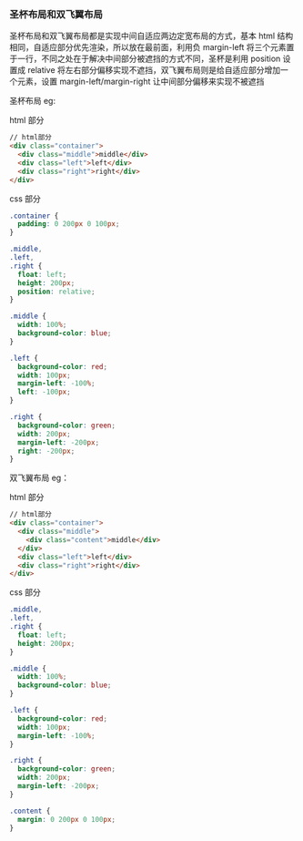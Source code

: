 ### 圣杯布局和双飞翼布局

圣杯布局和双飞翼布局都是实现中间自适应两边定宽布局的方式，基本 html 结构相同，自适应部分优先渲染，所以放在最前面，利用负 margin-left 将三个元素置于一行，不同之处在于解决中间部分被遮挡的方式不同，圣杯是利用 position 设置成 relative 将左右部分偏移实现不遮挡，双飞翼布局则是给自适应部分增加一个元素，设置 margin-left/margin-right 让中间部分偏移来实现不被遮挡

圣杯布局 eg:

html 部分

```html
// html部分
<div class="container">
  <div class="middle">middle</div>
  <div class="left">left</div>
  <div class="right">right</div>
</div>
```

css 部分

```css
.container {
  padding: 0 200px 0 100px;
}

.middle,
.left,
.right {
  float: left;
  height: 200px;
  position: relative;
}

.middle {
  width: 100%;
  background-color: blue;
}

.left {
  background-color: red;
  width: 100px;
  margin-left: -100%;
  left: -100px;
}

.right {
  background-color: green;
  width: 200px;
  margin-left: -200px;
  right: -200px;
}
```

双飞翼布局 eg：

html 部分

```html
// html部分
<div class="container">
  <div class="middle">
    <div class="content">middle</div>
  </div>
  <div class="left">left</div>
  <div class="right">right</div>
</div>
```

css 部分

```css
.middle,
.left,
.right {
  float: left;
  height: 200px;
}

.middle {
  width: 100%;
  background-color: blue;
}

.left {
  background-color: red;
  width: 100px;
  margin-left: -100%;
}

.right {
  background-color: green;
  width: 200px;
  margin-left: -200px;
}

.content {
  margin: 0 200px 0 100px;
}
```
